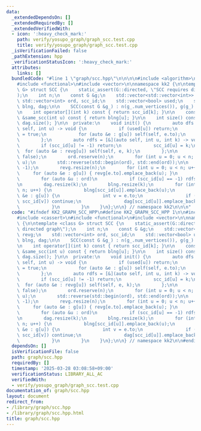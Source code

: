 ```yaml
---
data:
  _extendedDependsOn: []
  _extendedRequiredBy: []
  _extendedVerifiedWith:
  - icon: ':heavy_check_mark:'
    path: verify/yosupo_graph/graph_scc.test.cpp
    title: verify/yosupo_graph/graph_scc.test.cpp
  _isVerificationFailed: false
  _pathExtension: hpp
  _verificationStatusIcon: ':heavy_check_mark:'
  attributes:
    links: []
  bundledCode: "#line 1 \"graph/scc.hpp\"\n\n\n\n#include <algorithm>\n#include <cassert>\n\
    #include <functional>\n#include <vector>\n\nnamespace kk2 {\n\ntemplate <class\
    \ G> struct SCC {\n    static_assert(G::directed, \"SCC requires directed graph\"\
    );\n    int n;\n    const G &g;\n    std::vector<std::vector<int>> revg;\n   \
    \ std::vector<int> ord, scc_id;\n    std::vector<bool> used;\n    std::vector<std::vector<int>>\
    \ blng, dag;\n\n    SCC(const G &g_) : n(g_.num_vertices()), g(g_) { init(); }\n\
    \n    int operator[](int k) const { return scc_id[k]; }\n\n    const std::vector<int>\
    \ &same_scc(int u) const { return blng[u]; }\n\n    int size() const { return\
    \ dag.size(); }\n\n  private:\n    void init() {\n        auto dfs = [&](auto\
    \ self, int u) -> void {\n            if (used[u]) return;\n            used[u]\
    \ = true;\n            for (auto &e : g[u]) self(self, e.to);\n            ord.emplace_back(u);\n\
    \        };\n        auto rdfs = [&](auto self, int u, int k) -> void {\n    \
    \        if (scc_id[u] != -1) return;\n            scc_id[u] = k;\n          \
    \  for (auto &e : revg[u]) self(self, e, k);\n        };\n\n        used.resize(n,\
    \ false);\n        ord.reserve(n);\n        for (int u = 0; u < n; u++) dfs(dfs,\
    \ u);\n        std::reverse(std::begin(ord), std::end(ord));\n\n        scc_id.resize(n,\
    \ -1);\n        revg.resize(n);\n        for (int u = 0; u < n; u++)\n       \
    \     for (auto &e : g[u]) { revg[e.to].emplace_back(u); }\n        int k = 0;\n\
    \        for (auto &u : ord)\n            if (scc_id[u] == -1) rdfs(rdfs, u, k++);\n\
    \n        dag.resize(k);\n        blng.resize(k);\n        for (int u = 0; u <\
    \ n; u++) {\n            blng[scc_id[u]].emplace_back(u);\n            for (auto\
    \ &e : g[u]) {\n                int v = e.to;\n                if (scc_id[u] ==\
    \ scc_id[v]) continue;\n                dag[scc_id[u]].emplace_back(scc_id[v]);\n\
    \            }\n        }\n    }\n};\n\n} // namespace kk2\n\n\n"
  code: "#ifndef KK2_GRAPH_SCC_HPP\n#define KK2_GRAPH_SCC_HPP 1\n\n#include <algorithm>\n\
    #include <cassert>\n#include <functional>\n#include <vector>\n\nnamespace kk2\
    \ {\n\ntemplate <class G> struct SCC {\n    static_assert(G::directed, \"SCC requires\
    \ directed graph\");\n    int n;\n    const G &g;\n    std::vector<std::vector<int>>\
    \ revg;\n    std::vector<int> ord, scc_id;\n    std::vector<bool> used;\n    std::vector<std::vector<int>>\
    \ blng, dag;\n\n    SCC(const G &g_) : n(g_.num_vertices()), g(g_) { init(); }\n\
    \n    int operator[](int k) const { return scc_id[k]; }\n\n    const std::vector<int>\
    \ &same_scc(int u) const { return blng[u]; }\n\n    int size() const { return\
    \ dag.size(); }\n\n  private:\n    void init() {\n        auto dfs = [&](auto\
    \ self, int u) -> void {\n            if (used[u]) return;\n            used[u]\
    \ = true;\n            for (auto &e : g[u]) self(self, e.to);\n            ord.emplace_back(u);\n\
    \        };\n        auto rdfs = [&](auto self, int u, int k) -> void {\n    \
    \        if (scc_id[u] != -1) return;\n            scc_id[u] = k;\n          \
    \  for (auto &e : revg[u]) self(self, e, k);\n        };\n\n        used.resize(n,\
    \ false);\n        ord.reserve(n);\n        for (int u = 0; u < n; u++) dfs(dfs,\
    \ u);\n        std::reverse(std::begin(ord), std::end(ord));\n\n        scc_id.resize(n,\
    \ -1);\n        revg.resize(n);\n        for (int u = 0; u < n; u++)\n       \
    \     for (auto &e : g[u]) { revg[e.to].emplace_back(u); }\n        int k = 0;\n\
    \        for (auto &u : ord)\n            if (scc_id[u] == -1) rdfs(rdfs, u, k++);\n\
    \n        dag.resize(k);\n        blng.resize(k);\n        for (int u = 0; u <\
    \ n; u++) {\n            blng[scc_id[u]].emplace_back(u);\n            for (auto\
    \ &e : g[u]) {\n                int v = e.to;\n                if (scc_id[u] ==\
    \ scc_id[v]) continue;\n                dag[scc_id[u]].emplace_back(scc_id[v]);\n\
    \            }\n        }\n    }\n};\n\n} // namespace kk2\n\n#endif // KK2_GRAPH_SCC_HPP\n"
  dependsOn: []
  isVerificationFile: false
  path: graph/scc.hpp
  requiredBy: []
  timestamp: '2025-03-28 03:08:58+09:00'
  verificationStatus: LIBRARY_ALL_AC
  verifiedWith:
  - verify/yosupo_graph/graph_scc.test.cpp
documentation_of: graph/scc.hpp
layout: document
redirect_from:
- /library/graph/scc.hpp
- /library/graph/scc.hpp.html
title: graph/scc.hpp
---
```

